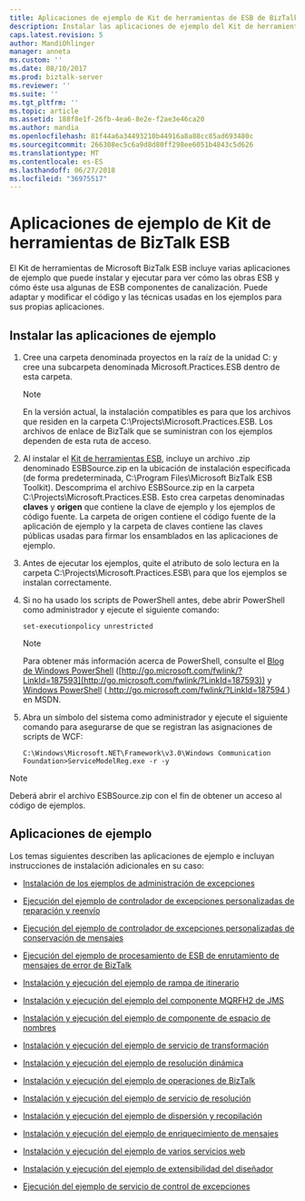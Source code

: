 ```yaml
---
title: Aplicaciones de ejemplo de Kit de herramientas de ESB de BizTalk | Microsoft Docs
description: Instalar las aplicaciones de ejemplo del Kit de herramientas ESB y obtener vínculos rápidos sobre cómo se usan en BizTalk Server
caps.latest.revision: 5
author: MandiOhlinger
manager: anneta
ms.custom: ''
ms.date: 08/10/2017
ms.prod: biztalk-server
ms.reviewer: ''
ms.suite: ''
ms.tgt_pltfrm: ''
ms.topic: article
ms.assetid: 188f8e1f-26fb-4ea6-8e2e-f2ae3e46ca20
ms.author: mandia
ms.openlocfilehash: 81f44a6a34493210b44916a8a88cc85ad693480c
ms.sourcegitcommit: 266308ec5c6a9d8d80ff298ee6051b4843c5d626
ms.translationtype: MT
ms.contentlocale: es-ES
ms.lasthandoff: 06/27/2018
ms.locfileid: "36975517"
---
```

# <a name="biztalk-esb-toolkit-sample-applications"></a>Aplicaciones de ejemplo de Kit de herramientas de BizTalk ESB
El Kit de herramientas de Microsoft BizTalk ESB incluye varias aplicaciones de ejemplo que puede instalar y ejecutar para ver cómo las obras ESB y cómo éste usa algunas de ESB componentes de canalización. Puede adaptar y modificar el código y las técnicas usadas en los ejemplos para sus propias aplicaciones.  
  
## <a name="install-the-sample-applications"></a>Instalar las aplicaciones de ejemplo  
  
1. Cree una carpeta denominada proyectos en la raíz de la unidad C: y cree una subcarpeta denominada Microsoft.Practices.ESB dentro de esta carpeta.  
  
   > [!NOTE]
   >  En la versión actual, la instalación compatibles es para que los archivos que residen en la carpeta C:\Projects\Microsoft.Practices.ESB. Los archivos de enlace de BizTalk que se suministran con los ejemplos dependen de esta ruta de acceso.  
  
2. Al instalar el [Kit de herramientas ESB](install-and-configure-the-microsoft-biztalk-esb-toolkit.md), incluye un archivo .zip denominado ESBSource.zip en la ubicación de instalación especificada (de forma predeterminada, C:\Program Files\Microsoft BizTalk ESB Toolkit). Descomprima el archivo ESBSource.zip en la carpeta C:\Projects\Microsoft.Practices.ESB. Esto crea carpetas denominadas **claves** y **origen** que contiene la clave de ejemplo y los ejemplos de código fuente. La carpeta de origen contiene el código fuente de la aplicación de ejemplo y la carpeta de claves contiene las claves públicas usadas para firmar los ensamblados en las aplicaciones de ejemplo.  
  
3. Antes de ejecutar los ejemplos, quite el atributo de solo lectura en la carpeta C:\Projects\Microsoft.Practices.ESB\ para que los ejemplos se instalan correctamente.  
  
4. Si no ha usado los scripts de PowerShell antes, debe abrir PowerShell como administrador y ejecute el siguiente comando:  
  
   ```  
   set-executionpolicy unrestricted  
   ```  
  
   > [!NOTE]
   >  Para obtener más información acerca de PowerShell, consulte el [Blog de Windows PowerShell](http://go.microsoft.com/fwlink/?LinkId=187593) ([http://go.microsoft.com/fwlink/?LinkId=187593](http://go.microsoft.com/fwlink/?LinkId=187593)) y [Windows PowerShell](http://go.microsoft.com/fwlink/?LinkId=187594) ([ http://go.microsoft.com/fwlink/?LinkId=187594 ](http://go.microsoft.com/fwlink/?LinkId=187594)) en MSDN.  
  
5. Abra un símbolo del sistema como administrador y ejecute el siguiente comando para asegurarse de que se registran las asignaciones de scripts de WCF:  
  
   ```  
   C:\Windows\Microsoft.NET\Framework\v3.0\Windows Communication Foundation>ServiceModelReg.exe -r -y  
   ```  
  
> [!NOTE]
>  Deberá abrir el archivo ESBSource.zip con el fin de obtener un acceso al código de ejemplos.  

## <a name="sample-applications"></a>Aplicaciones de ejemplo  
 Los temas siguientes describen las aplicaciones de ejemplo e incluyan instrucciones de instalación adicionales en su caso:  
  
-   [Instalación de los ejemplos de administración de excepciones](../esb-toolkit/installing-the-exception-management-samples.md)  
  
-   [Ejecución del ejemplo de controlador de excepciones personalizadas de reparación y reenvío](../esb-toolkit/running-the-repair-and-resubmit-custom-exception-handler-sample.md)  
  
-   [Ejecución del ejemplo de controlador de excepciones personalizadas de conservación de mensajes](../esb-toolkit/running-the-message-persisting-custom-exception-handler-sample.md)  
  
-   [Ejecución del ejemplo de procesamiento de ESB de enrutamiento de mensajes de error de BizTalk](../esb-toolkit/running-the-biztalk-failed-message-routing-esb-processing-sample.md)  
  
-   [Instalación y ejecución del ejemplo de rampa de itinerario](../esb-toolkit/installing-and-running-the-itinerary-on-ramp-sample.md)  
  
-   [Instalación y ejecución del ejemplo del componente MQRFH2 de JMS](../esb-toolkit/installing-and-running-the-jms-mqrfh2-component-sample.md)  
  
-   [Instalación y ejecución del ejemplo de componente de espacio de nombres](../esb-toolkit/installing-and-running-the-namespace-component-sample.md)  
  
-   [Instalación y ejecución del ejemplo de servicio de transformación](../esb-toolkit/installing-and-running-the-transformation-service-sample.md)  
  
-   [Instalación y ejecución del ejemplo de resolución dinámica](../esb-toolkit/installing-and-running-the-dynamic-resolution-sample.md)  
  
-   [Instalación y ejecución del ejemplo de operaciones de BizTalk](../esb-toolkit/installing-and-running-the-biztalk-operations-sample.md)  
  
-   [Instalación y ejecución del ejemplo de servicio de resolución](../esb-toolkit/installing-and-running-the-resolver-service-sample.md)  
  
-   [Instalación y ejecución del ejemplo de dispersión y recopilación](../esb-toolkit/installing-and-running-the-scatter-gather-sample.md)  
  
-   [Instalación y ejecución del ejemplo de enriquecimiento de mensajes](../esb-toolkit/installing-and-running-the-message-enrichment-sample.md)  
  
-   [Instalación y ejecución del ejemplo de varios servicios web](../esb-toolkit/installing-and-running-the-multiple-web-services-sample.md)  
  
-   [Instalación y ejecución del ejemplo de extensibilidad del diseñador](../esb-toolkit/installing-and-running-the-designer-extensibility-sample.md)  
  
-   [Ejecución del ejemplo de servicio de control de excepciones](../esb-toolkit/running-the-exception-handling-service-sample.md)
